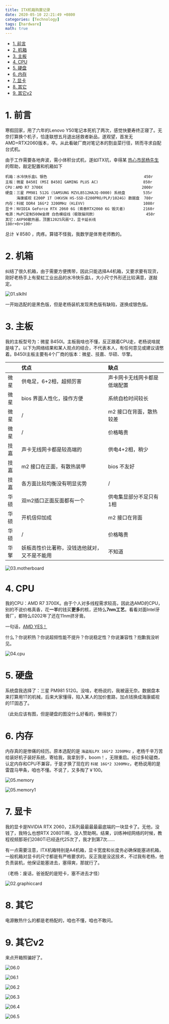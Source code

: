 ```yaml
---
title: ITX机箱购置记录
date: 2020-05-10 22:21:49 +0800
categories: [Technology]
tags: [hardware]
math: true
---
```


- [1. 前言](#1-前言)
- [2. 机箱](#2-机箱)
- [3. 主板](#3-主板)
- [4. CPU](#4-cpu)
- [5. 硬盘](#5-硬盘)
- [6. 内存](#6-内存)
- [7. 显卡](#7-显卡)
- [8. 其它](#8-其它)
- [9. 其它v2](#9-其它v2)

# 1. 前言

寒假回家，用了六年的Lenovo Y50笔记本死机了两次，感觉快要寿终正寝了。无奈打算换个机子，恰逢联想五月退出拯救者新品，遂观望，首发无AMD+RTX2060版本，卒。从此看破厂商对笔记本的割韭菜行径，转而寻求自配台式机。

由于工作需要各地奔波，需小体积台式机，遂如ITX坑，幸得某 [热心市民杨先生](https://shop333618213.taobao.com/shop/view_shop.htm?spm=a1z09.2.0.0.67002e8dPIkTmU&user_number_id=667035674) 的帮助，敲定配置和机箱如下

```
机箱：水冷快乐盒L 银色                                           450r
主板：微星 B450I (MSI B450I GAMING PLUS AC)                    850r
CPU：AMD R7 3700X                                            2000r
硬盘：三星 PM981 512G (SAMSUNG MZVLB512HAJQ-0000) 系统盘        535r
     海康威视 E200P 1T (HKVSN HS-SSD-E200PRO/PLP/1024G) 数据盘  780r
内存：科赋 DDR4 16G*2 3200MHz (KLEVV)                          1080r
显卡：NVIDIA GeForce RTX 2060 6G (索泰RTX2060 6G 毁灭者)        2160r
电源：MuPC定制500W金牌 白色模组线（极致猫同款）                      450r
其它：AXP90散热器，顶置12025风扇*2，显卡延长线                     180r+0r+100r
```

总计 ￥8580 ，肉疼。算错不怪我，我数学是体育老师教的。

# 2. 机箱

纠结了很久机箱，由于需要方便携带，因此只能选择A4机箱，又要求要有现货，刚好老杨手上有斐虹工业出品的水冷快乐盒L，大小尺寸外形还比较满意，遂敲定。

![01.slklhl](../assets/img/postsimg/20200510/01.slklhl.jpg)

一开始选配的是黑色版，但是老杨装机发现黑色版有缺陷，遂换成银色版。

# 3. 主板

我的主板型号为：微星 B450I。主板我啥也不懂，反正跟着CPU走，老杨说啥就是啥了。以下为网络结果和某人观点的结合，不代表本人，有任何意见或建议请憋着。B450I主板主要有4个厂商的版本：微星、技嘉、华硕、华擎。

|      | 优点                                         | 缺点                         |
| ---- | :------------------------------------------- | :--------------------------- |
| 微星 | 供电足，6+2相，超频厉害                      | 声卡网卡无线网卡都是低端配置 |
| 微星 | bios 界面人性化，操作方便                    | 系统自检时间较长             |
| 微星 | /                                            | m2 接口在背面，散热较差      |
| 微星 | /                                            | 价格略贵                     |
| 技嘉 | 声卡无线网卡都是较高端的                     | 供电4+2相，稍少              |
| 技嘉 | m2 接口在正面，有散热装甲                    | bios 不友好                  |
| 技嘉 | 各方面比较均衡没有明显劣势                   | /                            |
| 华硕 | 双m2插口正面反面都有一个                     | 供电集显部分不足只有1相      |
| 华硕 | 开机信仰加成                                 | m2 接口在背面                |
| 华硕 | /                                            | 价格略贵                     |
| 华擎 | 妖板高性价比著称，没钱选他就对，又不是不能用 | 不知道                       |

![03.motherboard](../assets/img/postsimg/20200510/03.motherboard.jpg)

# 4. CPU

我的CPU：AMD R7 3700X。由于个人对多线程需求较高，因此选AMD的CPU，别的不说价格真香，花**一半**的钱买**更多**的核，还特么**7nm工艺**。看看对面Intel牙膏厂，都特么0202年了还在11nm挤牙膏。

一句话，[AMD YES！](https://www.zhihu.com/question/293240802)

什么？你说积热？你说超频性能不提升？你说稳定性？你说兼容性？抱歉我没听见。

![04.cpu](../assets/img/postsimg/20200510/04.cpu.jpg)

# 5. 硬盘

系统盘我选择了：三星 PM981 512G。没啥，老杨说的，我被逼无奈。数据盘本来打算用1T的机械，后来大家懂得，陷入某人的加价套路，加点钱换成海康威视的1T固态了。

（此处应该有图，但是硬盘的图没什么好看的，懒得放了）

# 6. 内存

内存真的是惨痛的经历。原本选配的是 `海盗船LPX 16G*2 3200MHz` ，老杨千辛万苦给装好机子装好系统，寄给我，我拿到手，boom！，无限重启。经过多轮磋商，认定内存和CPU不兼容，于是才换了现在的 `科赋 16G*2 3200MHz`，老杨说用的是雷霆马甲条，咱也不懂。不说了，又多掏了￥100。

![05.memory](../assets/img/postsimg/20200510/05.memory.jpg)

![05.memory1](../assets/img/postsimg/20200510/05.memory1.jpg)

# 7. 显卡

我的显卡是NVIDIA RTX 2060，2系列最最最最最底端的一块显卡了。无他，没钱了，我特么也想RTX 2080Ti啊，没人赞助啊。结果，训练神经网络的时候，教程视频那哥们2080Ti已经迭代25次了，我才到第7次......

有一点需要注意，ITX机箱特别是A4机箱，显卡宽度和长度务必确保能塞进机箱，一般机箱对显卡的尺寸都是有严格要求的。反正我是没这技术，不过我有老杨，他负责装机，他保证能塞进去，塞得爽，那就行了。

（老杨：废话，爸爸配的是短卡，塞不进去才怪）

![02.graphiccard](../assets/img/postsimg/20200510/02.graphiccard.jpg)

# 8. 其它

电源散热什么的都是老杨配的，咱也不懂，咱也不敢问。

# 9. 其它v2

来点开箱照骗好了。

![06.0](../assets/img/postsimg/20200510/06.0.jpg)

![06.1](../assets/img/postsimg/20200510/06.1.jpg)

![06.2](../assets/img/postsimg/20200510/06.2.jpg)

![06.3](../assets/img/postsimg/20200510/06.3.jpg)

![06.4](../assets/img/postsimg/20200510/06.4.jpg)

![06.5](../assets/img/postsimg/20200510/06.5.jpg)